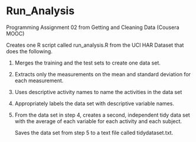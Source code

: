 Run_Analysis
============

Programming Assignment 02 from Getting and Cleaning Data (Cousera MOOC)

  Creates one R script called run_analysis.R from the UCI HAR Dataset
  that does the following. 

  1. Merges the training and the test sets to create one data set.

  2. Extracts only the measurements on the mean and standard deviation 
  for each measurement. 

  3. Uses descriptive activity names to name the activities in the data set

  4. Appropriately labels the data set with descriptive variable names. 

  5. From the data set in step 4, creates a second, independent tidy data set 
     with the average of each variable for each activity and each subject.


     Saves the data set from step 5 to a text file called tidydataset.txt.